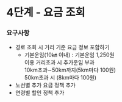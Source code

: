 # 4단계 - 요금 조회 
### 요구사항
* 경로 조회 시 거리 기준 요금 정보 포함하기
  * 기본운임(10㎞ 이내) : 기본운임 1,250원<br>
    이용 거리초과 시 추가운임 부과<br>
    10km초과∼50km까지(5km마다 100원)<br>
    50km초과 시 (8km마다 100원)<br>
* 노선별 추가 요금 정책 추가
* 연령별 할인 정책 추가


